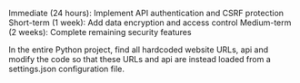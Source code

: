 Immediate (24 hours): Implement API authentication and CSRF protection
Short-term (1 week): Add data encryption and access control
Medium-term (2 weeks): Complete remaining security features

In the entire Python project, find all hardcoded website URLs, api and modify the code so that these URLs and api are instead loaded from a settings.json configuration file.